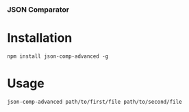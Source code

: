 ### JSON Comparator


# Installation

```
npm install json-comp-advanced -g

```

# Usage

```
json-comp-advanced path/to/first/file path/to/second/file
```
